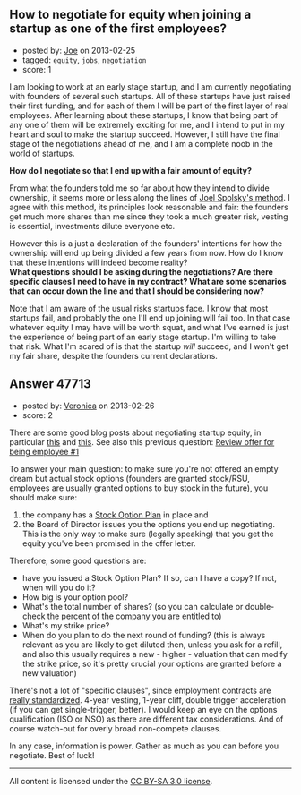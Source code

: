 ## How to negotiate for equity when joining a startup as one of the first employees?

- posted by: [Joe](https://stackexchange.com/users/-1/25071-joe) on 2013-02-25
- tagged: `equity`, `jobs`, `negotiation`
- score: 1

I am looking to work at an early stage startup, and I am currently negotiating with founders of several such startups. All of these startups have just raised their first funding, and for each of them I will be part of the first layer of real employees. After learning about these startups, I know that being part of any one of them will be extremely exciting for me, and I intend to put in my heart and soul to make the startup succeed. However, I still have the final stage of the negotiations ahead of me, and I am a complete noob in the world of startups.

**How do I negotiate so that I end up with a fair amount of equity?**

From what the founders told me so far about how they intend to divide ownership, it seems more or less along the lines of [Joel Spolsky's method][1]. I agree with this method, its principles look reasonable and fair: the founders get much more shares than me since they took a much greater risk, vesting is essential, investments dilute everyone etc.  

However this is a just a declaration of the founders' intentions for how the ownership will end up being divided a few years from now. How do I know that these intentions will indeed become reality?  
**What questions should I be asking during the negotiations? Are there specific clauses I need to have in my contract? What are some scenarios that can occur down the line and that I should be considering now?**

Note that I am aware of the usual risks startups face. I know that most startups fail, and probably the one I'll end up joining will fail too. In that case whatever equity I may have will be worth squat, and what I've earned is just the experience of being part of an early stage startup. I'm willing to take that risk. What I'm scared of is that the startup _will_ succeed, and I won't get my fair share, despite the founders current declarations.

  [1]: http://answers.onstartups.com/q/6949/25071




## Answer 47713

- posted by: [Veronica](https://stackexchange.com/users/-1/13945-veronica) on 2013-02-26
- score: 2

<p>There are some good blog posts about negotiating startup equity, in particular <a href="https://keen.io/blog/29904565692/how-i-negotiated-my-startup-compensation" rel="nofollow">this</a> and <a href="http://rob.by/2013/negotiating-your-startup-job-offer" rel="nofollow">this</a>.
See also this previous question: <a href="http://answers.onstartups.com/questions/47051/review-offer-for-being-employee-1/47199#47199">Review offer for being employee #1</a></p>

<p>To answer your main question: to make sure you're not offered an empty dream but actual stock options (founders are granted stock/RSU, employees are usually granted options to buy stock in the future), you should make sure:</p>

<ol>
<li>the company has a <a href="https://www.docracy.com/5320/stock-plan" rel="nofollow">Stock Option Plan</a> in place and </li>
<li>the Board of Director issues you the options you end up negotiating. This is the only way to make sure (legally speaking) that you get the equity you've been promised in the offer letter.</li>
</ol>

<p>Therefore, some good questions are:</p>

<ul>
<li>have you issued a Stock Option Plan? If so, can I have a copy? If not, when will you do it?</li>
<li>How big is your option pool?</li>
<li>What's the total number of shares? (so you can calculate or double-check the percent of the company you are entitled to)</li>
<li>What's my strike price?</li>
<li>When do you plan to do the next round of funding? (this is always relevant as you are likely to get diluted then, unless you ask for a refill, and also this usually requires a new - higher - valuation that can modify the strike price, so it's pretty crucial your options are granted before a new valuation)</li>
</ul>

<p>There's not a lot of "specific clauses", since employment contracts are <a href="https://www.docracy.com/75/employment-offer-letter" rel="nofollow">really standardized</a>. 4-year vesting, 1-year cliff, double trigger acceleration (if you can get single-trigger, better). I would keep an eye on the options qualification (ISO or NSO) as there are different tax considerations. And of course watch-out for overly broad non-compete clauses.</p>

<p>In any case, information is power. Gather as much as you can before you negotiate. Best of luck!</p>




---

All content is licensed under the [CC BY-SA 3.0 license](https://creativecommons.org/licenses/by-sa/3.0/).
